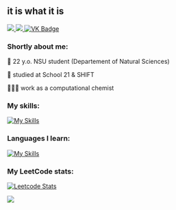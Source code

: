 ## it is what it is

<div id="badges align="center">
  <a href="mailto:i.isupova@g.nsu.ru">
    <img src="https://img.shields.io/badge/Gmail-D14836?style=for-the-badge&logo=gmail&logoColor=white)"/>
  </a>
  <a href="[your-tg-URL](https://t.me/shes73)">
    <img src="https://img.shields.io/badge/Telegram-2CA5E0?style=for-the-badge&logo=telegram&logoColor=white"/>
  </a>
  <a href="[your-VK-URL](https://vk.com/isupovailona)">
    <img src="https://img.shields.io/badge/Vk?style=for-the-badge&logo=Vk&logoColor=white" alt="VK Badge"/>
  </a>
</div>

### Shortly about me:
🧬 22 y.o. NSU student (Departement of Natural Sciences)

📖 studied at School 21 & SHIFT

👩🏻‍💻 work as а computational chemist

### My skills:
[![My Skills](https://skillicons.dev/icons?i=c,cpp,py,linux,bash,postgres,docker)](https://skillicons.dev)

### Languages I learn:
[![My Skills](https://skillicons.dev/icons?i=cs,rust)](https://skillicons.dev)

### My LeetCode stats:

[![Leetcode Stats](https://leetcard.jacoblin.cool/shes73)](https://leetcode.com/shes73)


![](https://komarev.com/ghpvc/?username=shes73)

<!--
**shes73/shes73** is a ✨ _special_ ✨ repository because its `README.md` (this file) appears on your GitHub profile.

Here are some ideas to get you started:

- 🔭 I’m currently working on ...
- 🌱 I’m currently learning ...
- 👯 I’m looking to collaborate on ...
- 🤔 I’m looking for help with ...
- 💬 Ask me about ...
- 📫 How to reach me: ...
- 😄 Pronouns: ...
- ⚡ Fun fact: ...
-->
